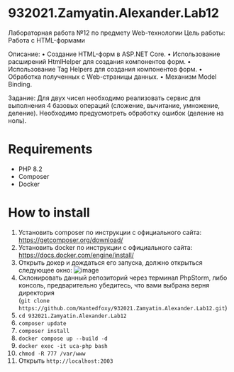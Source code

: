 # 932021.Zamyatin.Alexander.Lab12

Лабораторная работа №12 по предмету Web-технологии Цель работы: Работа с HTML-формами

Описание:
•	Создание HTML-форм в ASP.NET Core.
•	Использование расширений HtmlHelper для создания компонентов форм.
•	Использование Tag Helpers для создания компонентов форм.
•	Обработка полученных с Web-страницы данных.
•	Механизм Model Binding.

Задание: Для двух чисел необходимо реализовать сервис для выполнения 4 базовых операций (сложение, вычитание, умножение, деление). Необходимо предусмотреть обработку ошибок (деление на ноль).


# Requirements
- PHP 8.2
- Composer
- Docker

# How to install
1) Установить composer по инструкции с официального сайта: https://getcomposer.org/download/
2) Установить docker по инструкции с официального сайта: https://docs.docker.com/engine/install/
3) Открыть докер и дождаться его запуска, должно открыться следующее окно:
   ![image](https://github.com/Wantedfoxy/932021.Zamyatin.Alexander.Lab11/assets/50704060/191f2e21-e11f-4ebb-b642-289863e8a0d4)
4) Склонировать данный репозиторий через терминал PhpStorm, либо консоль, предварительно убедитесь, что вами выбрана верня директория <br>
   (`git clone https://github.com/Wantedfoxy/932021.Zamyatin.Alexander.Lab12.git`)
5) `cd 932021.Zamyatin.Alexander.Lab12`
6) `composer update`
7) `composer install`
8) `docker compose up --build -d`
9) `docker exec -it uca-php bash`
10) `chmod -R 777 /var/www`
11) Открыть `http://localhost:2003`
